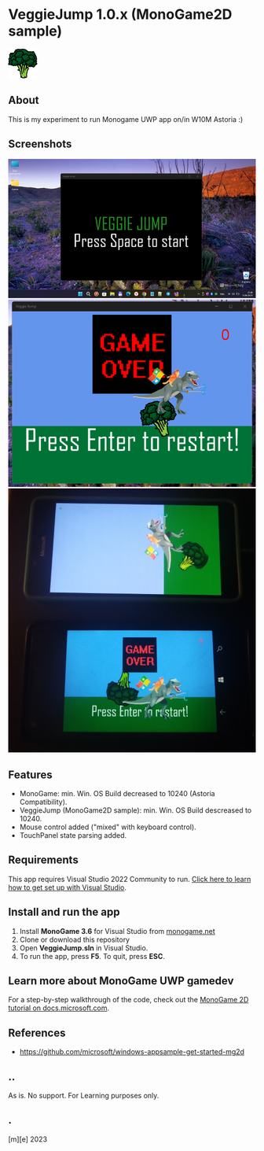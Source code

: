 # VeggieJump 1.0.x (MonoGame2D sample)

![W11](Images/broccoli.png)


## About 
This is my experiment to run Monogame UWP app on/in W10M Astoria :)

## Screenshots
![W11](Images/shot1.png)
![W11](Images/shot2.png)
![W10MAstoria](Images/shot3.png)

## Features
- MonoGame: min. Win. OS Build decreased to 10240 (Astoria Compatibility).
- VeggieJump (MonoGame2D sample): min. Win. OS Build descreased to 10240.
- Mouse control added ("mixed" with keyboard control).
- TouchPanel state parsing added.


## Requirements
This app requires Visual Studio 2022 Community to run. [Click here to learn how to get set up with Visual Studio](https://docs.microsoft.com/windows/uwp/get-started/get-set-up).

## Install and run the app
1. Install **MonoGame 3.6** for Visual Studio from [monogame.net](http://www.monogame.net/)
2. Clone or download this repository
3. Open **VeggieJump.sln** in Visual Studio.
4. To run the app, press **F5**. To quit, press **ESC**.

## Learn more about MonoGame UWP gamedev
For a step-by-step walkthrough of the code, check out the [MonoGame 2D tutorial on docs.microsoft.com](https://web.archive.org/web/20170907085024/https://docs.microsoft.com/en-us/windows/uwp/get-started/get-started-tutorial-game-mg2d).

## References
- https://github.com/microsoft/windows-appsample-get-started-mg2d

## ..
As is. No support. For Learning purposes only.

## .
[m][e] 2023

